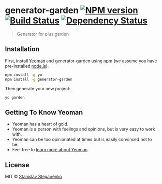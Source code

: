 # generator-garden [![NPM version][npm-image]][npm-url] [![Build Status][travis-image]][travis-url] [![Dependency Status][daviddm-image]][daviddm-url]
> Generator for plus.garden

## Installation

First, install [Yeoman](http://yeoman.io) and generator-garden using [npm](https://www.npmjs.com/) (we assume you have pre-installed [node.js](https://nodejs.org/)).

```bash
npm install -g yo
npm install -g generator-garden
```

Then generate your new project:

```bash
yo garden
```

## Getting To Know Yeoman

 * Yeoman has a heart of gold.
 * Yeoman is a person with feelings and opinions, but is very easy to work with.
 * Yeoman can be too opinionated at times but is easily convinced not to be.
 * Feel free to [learn more about Yeoman](http://yeoman.io/).

## License

MIT © [Stanislav Stepanenko]()


[npm-image]: https://badge.fury.io/js/generator-garden.svg
[npm-url]: https://npmjs.org/package/generator-garden
[travis-image]: https://travis-ci.org/Dsazz/generator-garden.svg?branch=master
[travis-url]: https://travis-ci.org/Dsazz/generator-garden
[daviddm-image]: https://david-dm.org/Dsazz/generator-garden.svg?theme=shields.io
[daviddm-url]: https://david-dm.org/Dsazz/generator-garden
